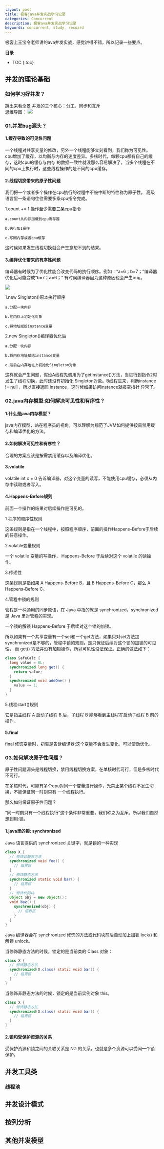 ```yaml
---
layout: post
title: 极客java并发实战学习记录
categories: Concurrent
description: 极客ava并发实战学习记录
keywords: concurrent, study, recoard
---
```


极客上王宝令老师讲的ava并发实战，感觉讲得不错，所以记录一些要点。


**目录**

* TOC
{:toc}

## 并发的理论基础

### 如何学习好并发？

跳出来看全景 并发的三个核心：分工、同步和互斥 <br>
思维导图：
![](/images/posts/concurrent/1.png)

### 01.并发bug源头？

#### 1.缓存导致的可见性问题

一个线程对共享变量的修改，另外一个线程能够立刻看到，我们称为可见性。<br>
cpu增加了缓存，以均衡与内存的速度差异。多核时代，每颗cpu都有自己的缓存，这时cpu的缓存与内存
的数据一致性就没那么容易解决了，当多个线程在不同的cpu上执行时，这些线程操作的是不同的cpu缓存。<br>

#### 2.线程切换带来的原子性问题

我们把一个或者多个操作在cpu执行的过程中不被中断的特性称为原子性。
高级语言里一条语句往往需要多条cpu指令完成。

1.count += 1 操作至少需要三条cpu指令

    a.count从内存加载到cpu寄存器
  
	b.执行加1操作
  
	c.写回内存或者cpu缓存  
  
这时候如果发生线程切换就会产生意想不到的结果。

#### 3.编译优化带来的有序性问题

编译器有时候为了优化性能会改变代码的执行顺序。例如：“a=6；b=7；”编译器优化后可能变成“b=7；a=6；”
有时候编译器因为这种原因也会产生bug。

![](/images/posts/concurrent/2.png)

1.new Singleton()原本执行顺序

    a.分配一块内存
  
	b.在内存上初始化对象
  
	c.将地址赋给instance变量
  
2.new Singleton()编译器优化后

	a.分配一块内存

	b.将内存地址赋给instance变量

	c.最后在内存地址上初始化Singleton对象
  
这样就会产生问题，假设A线程先调用为了getInstance()方法，当进行到指令2时发生了线程切换，此时还没有初始化
Singleton对象。B线程进来，判断instance != null ，所以直接返回 instance，这时候如果访问instance就报空指针
异常了。

### 02.java内存模型:如何解决可见性和有序性？

#### 1.什么是java内存模型？

java内存模型，站在程序员的视角，可以理解为规范了JVM如何提供按需禁用缓存和编译优化的方法。


#### 2.如何解决可见性和有序性？

合理的方案应该是按需禁用缓存以及编译优化。

#### 3.volatile

volatile int x = 0 告诉编译器，对这个变量的读写，不能使用cpu缓存，必须从内存中读取或者写入。

#### 4.Happens-Before规则

前面一个操作的结果对后续操作是可见的。

1.程序的顺序性规则

这条规则是指在一个线程中，按照程序顺序，前面的操作Happens-Before于后续的任意操作。

2.volatile变量规则

一个 volatile 变量的写操作， Happens-Before 于后续对这个 volatile 的读操作。

3.传递性

这条规则是指如果 A Happens-Before B，且 B Happens-Before C，那么 A Happens-Before C。

4.管程中锁的规则

管程是一种通用的同步原语，在 Java 中指的就是 synchronized，synchronized 是 Java 里对管程的实现。

一个锁的解锁 Happens-Before 于后续对这个锁的加锁。

所以如果有一个共享变量有一个set和一个get方法，如果只对set方法加synchronized是不够的，管程中锁的规则，是只保证后续对这个锁的加锁的可见性，
而 get() 方法并没有加锁操作，所以可见性没法保证。正确的做法如下：

```java
class SafeCalc {
  long value = 0L;
  synchronized long get() {
    return value;
  }
  synchronized void addOne() {
    value += 1;
  }
}
```

5.线程start()规则

它是指主线程 A 启动子线程 B 后，子线程 B 能够看到主线程在启动子线程 B 前的操作。

#### 5.final

final 修饰变量时，初衷是告诉编译器:这个变量不会发生变化，可以使劲优化。

### 03.如何解决原子性问题？

原子性问题源头是线程切换，禁用线程切换方案，在单核时代可行，但是多核时代不可行。

在多核时代，可能有多个cpu对同一个变量进行操作，光禁止某个线程不发生切换，不能保证同一时刻只有
一个线程执行。

那么如何保证原子性问题？

“同一时刻只有一个线程执行”这个条件非常重要，我们称之为互斥。所以我们自然想到用:锁。

#### 1.java里的锁: synchronized

Java 语言提供的 synchronized 关键字，就是锁的一种实现

```java
class X {
  // 修饰非静态方法
  synchronized void foo() {
    // 临界区
  }
  // 修饰静态方法
  synchronized static void bar() {
    // 临界区
  }
  // 修饰代码块
  Object obj = new Object()；
  void baz() {
    synchronized(obj) {
      // 临界区
    }
  }
}  
```

Java 编译器会在 synchronized 修饰的方法或代码块前后自动加上加锁 lock() 和解锁 unlock。

当修饰静态方法的时候，锁定的是当前类的 Class 对象：

```java
class X {
  // 修饰静态方法
  synchronized(X.class) static void bar() {
    // 临界区
  }
}
```

当修饰非静态方法的时候，锁定的是当前实例对象 this。

```java
class X {
  // 修饰静态方法
  synchronized(X.class) static void bar() {
    // 临界区
  }
}
```

#### 2.锁和受保护资源的关系

受保护资源和锁之间的关联关系是 N:1 的关系，也就是多个资源可以受同一个锁保护。

## 并发工具类


### 线程池


## 并发设计模式

## 按列分析

## 其他并发模型


